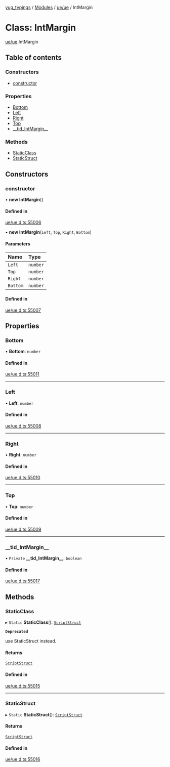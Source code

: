 [yug_typings](../README.md) / [Modules](../modules.md) / [ue/ue](../modules/ue_ue.md) / IntMargin

# Class: IntMargin

[ue/ue](../modules/ue_ue.md).IntMargin

## Table of contents

### Constructors

- [constructor](ue_ue.IntMargin.md#constructor)

### Properties

- [Bottom](ue_ue.IntMargin.md#bottom)
- [Left](ue_ue.IntMargin.md#left)
- [Right](ue_ue.IntMargin.md#right)
- [Top](ue_ue.IntMargin.md#top)
- [\_\_tid\_IntMargin\_\_](ue_ue.IntMargin.md#__tid_intmargin__)

### Methods

- [StaticClass](ue_ue.IntMargin.md#staticclass)
- [StaticStruct](ue_ue.IntMargin.md#staticstruct)

## Constructors

### constructor

• **new IntMargin**()

#### Defined in

[ue/ue.d.ts:55006](https://github.com/YugMetaverse/yug_typings/blob/25cad34/ue/ue.d.ts#L55006)

• **new IntMargin**(`Left`, `Top`, `Right`, `Bottom`)

#### Parameters

| Name | Type |
| :------ | :------ |
| `Left` | `number` |
| `Top` | `number` |
| `Right` | `number` |
| `Bottom` | `number` |

#### Defined in

[ue/ue.d.ts:55007](https://github.com/YugMetaverse/yug_typings/blob/25cad34/ue/ue.d.ts#L55007)

## Properties

### Bottom

• **Bottom**: `number`

#### Defined in

[ue/ue.d.ts:55011](https://github.com/YugMetaverse/yug_typings/blob/25cad34/ue/ue.d.ts#L55011)

___

### Left

• **Left**: `number`

#### Defined in

[ue/ue.d.ts:55008](https://github.com/YugMetaverse/yug_typings/blob/25cad34/ue/ue.d.ts#L55008)

___

### Right

• **Right**: `number`

#### Defined in

[ue/ue.d.ts:55010](https://github.com/YugMetaverse/yug_typings/blob/25cad34/ue/ue.d.ts#L55010)

___

### Top

• **Top**: `number`

#### Defined in

[ue/ue.d.ts:55009](https://github.com/YugMetaverse/yug_typings/blob/25cad34/ue/ue.d.ts#L55009)

___

### \_\_tid\_IntMargin\_\_

• `Private` **\_\_tid\_IntMargin\_\_**: `boolean`

#### Defined in

[ue/ue.d.ts:55017](https://github.com/YugMetaverse/yug_typings/blob/25cad34/ue/ue.d.ts#L55017)

## Methods

### StaticClass

▸ `Static` **StaticClass**(): [`ScriptStruct`](ue_ue.ScriptStruct.md)

**`Deprecated`**

use StaticStruct instead.

#### Returns

[`ScriptStruct`](ue_ue.ScriptStruct.md)

#### Defined in

[ue/ue.d.ts:55015](https://github.com/YugMetaverse/yug_typings/blob/25cad34/ue/ue.d.ts#L55015)

___

### StaticStruct

▸ `Static` **StaticStruct**(): [`ScriptStruct`](ue_ue.ScriptStruct.md)

#### Returns

[`ScriptStruct`](ue_ue.ScriptStruct.md)

#### Defined in

[ue/ue.d.ts:55016](https://github.com/YugMetaverse/yug_typings/blob/25cad34/ue/ue.d.ts#L55016)
